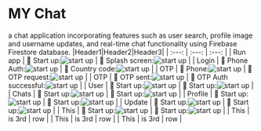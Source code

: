 # MY Chat 
a chat application incorporating features such as user search, profile image and username updates, and real-time chat functionality using Firebase Firestore database.
|Header1|Header2|Header3|
| :---: | :---: | :---: |
| Run app | :pushpin: Start up:![ start up](https://github.com/fatemazohor/MyChat_Android_app/blob/main/chatImage/Screenshot_1.png) | :pushpin: Splash screen:![ start up](https://github.com/fatemazohor/MyChat_Android_app/blob/main/chatImage/Screenshot_2.png) |
| Login | :pushpin: Phone Auth:![ start up](https://github.com/fatemazohor/MyChat_Android_app/blob/main/chatImage/Screenshot_9.png) | :pushpin: Country code:![ start up](https://github.com/fatemazohor/MyChat_Android_app/blob/main/chatImage/Screenshot_10.png) |
| OTP | :pushpin: Phone:![ start up](https://github.com/fatemazohor/MyChat_Android_app/blob/main/chatImage/Screenshot_11.png) | :pushpin: OTP request:![ start up](https://github.com/fatemazohor/MyChat_Android_app/blob/main/chatImage/Screenshot_12.png) |
| OTP | :pushpin: OTP sent:![ start up](https://github.com/fatemazohor/MyChat_Android_app/blob/main/chatImage/Screenshot_13.png) | :pushpin: OTP Auth successful:![ start up](https://github.com/fatemazohor/MyChat_Android_app/blob/main/chatImage/Screenshot_14.png) |
| User | :pushpin: Start up:![ start up](https://github.com/fatemazohor/MyChat_Android_app/blob/main/chatImage/Screenshot_15.png) | :pushpin: Start up:![ start up](https://github.com/fatemazohor/MyChat_Android_app/blob/main/chatImage/Screenshot_16.png) |
| Chats | :pushpin: Start up:![ start up](https://github.com/fatemazohor/MyChat_Android_app/blob/main/chatImage/Screenshot_17.png) | :pushpin: Start up:![ start up](https://github.com/fatemazohor/MyChat_Android_app/blob/main/chatImage/Screenshot_18.png) |
| Profile | :pushpin: Start up:![ start up](https://github.com/fatemazohor/MyChat_Android_app/blob/main/chatImage/Screenshot_4.png) | :pushpin: Start up:![ start up](https://github.com/fatemazohor/MyChat_Android_app/blob/main/chatImage/Screenshot_5.png) |
| Update | :pushpin: Start up:![ start up](https://github.com/fatemazohor/MyChat_Android_app/blob/main/chatImage/Screenshot_6.png) | :pushpin: Start up:![ start up](https://github.com/fatemazohor/MyChat_Android_app/blob/main/chatImage/Screenshot_10.png) |
| This | :pushpin: Start up:![ start up](https://github.com/fatemazohor/MyChat_Android_app/blob/main/chatImage/Screenshot_9.png) | :pushpin: Start up:![ start up](https://github.com/fatemazohor/MyChat_Android_app/blob/main/chatImage/Screenshot_10.png) |
| This | is 3rd | row |
| This | is 3rd | row |
| This | is 3rd | row |
